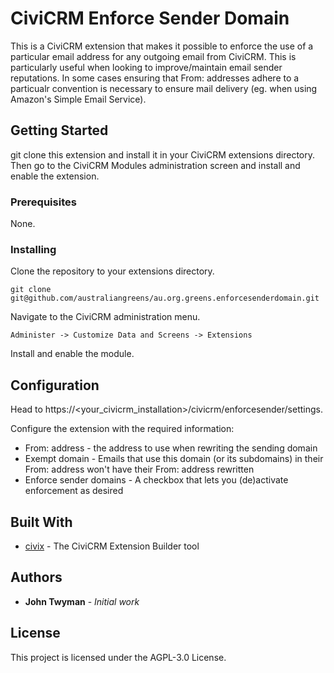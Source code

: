 # CiviCRM Enforce Sender Domain

This is a CiviCRM extension that makes it possible to enforce the use of a particular email address for any outgoing email from CiviCRM. This is particularly useful when looking to improve/maintain email sender reputations. In some cases ensuring that From: addresses adhere to a particualr convention is necessary to ensure mail delivery (eg. when using Amazon's Simple Email Service).

## Getting Started

git clone this extension and install it in your CiviCRM extensions directory. Then go to the CiviCRM Modules administration screen and install and enable the extension. 

### Prerequisites

None.

### Installing

Clone the repository to your extensions directory.

```
git clone git@github.com/australiangreens/au.org.greens.enforcesenderdomain.git
```

Navigate to the CiviCRM administration menu.

```
Administer -> Customize Data and Screens -> Extensions
```

Install and enable the module.

## Configuration

Head to https://<your_civicrm_installation>/civicrm/enforcesender/settings.

Configure the extension with the required information:
- From: address - the address to use when rewriting the sending domain 
- Exempt domain - Emails that use this domain (or its subdomains) in their From: address  won't have their From: address rewritten
- Enforce sender domains - A checkbox that lets you (de)activate enforcement as desired 

## Built With

* [civix](https://github.com/totten/civix) - The CiviCRM Extension Builder tool

## Authors

* **John Twyman** - *Initial work*

## License

This project is licensed under the AGPL-3.0 License.

